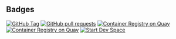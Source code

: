 ## Badges
[![GitHub Tag](https://img.shields.io/github/v/tag/smichard/matrix "GitHub Tag")](https://github.com/smichard/matrix/tags)
[![GitHub pull requests](https://img.shields.io/github/issues-pr-raw/smichard/matrix "GitHub Pull Requests")](https://github.com/smichard/matrix/pulls)
[![Container Registry on Quay](https://img.shields.io/badge/Quay-Matrix-46b9e5 "Container Registry on Quay")](https://quay.io/repository/michard/matrix)
[![Container Registry on Quay](https://img.shields.io/badge/Quay-Element-46b9e5 "Container Registry on Quay")](https://quay.io/repository/michard/element-web)
[![Start Dev Space](https://www.eclipse.org/che/contribute.svg)](https://devspaces.apps.ocp.michard.cc#https://github.com/smichard/matrix)


